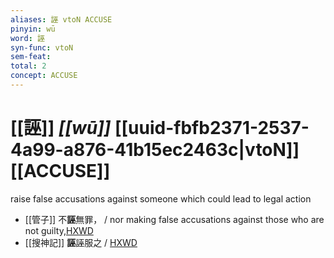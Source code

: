 ```yaml
---
aliases: 誣 vtoN ACCUSE
pinyin: wū
word: 誣
syn-func: vtoN
sem-feat: 
total: 2
concept: ACCUSE 
---
```

# [[誣]] *[[wū]]*  [[uuid-fbfb2371-2537-4a99-a876-41b15ec2463c|vtoN]] [[ACCUSE]]
raise false accusations against someone which could lead to legal action
 - [[管子]] 不**誣**無罪， / nor making false accusations against those who are not guilty,[HXWD](https://hxwd.org/textview.html?location=KR3c0001_tls_008-171a.4)
 - [[搜神記]] **誣**誣服之 / [HXWD](https://hxwd.org/textview.html?location=KR3l0099_tls_011-28a.15)